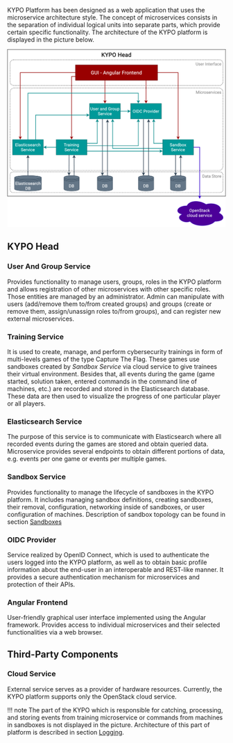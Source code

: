KYPO Platform has been designed as a web application that uses the microservice architecture style. The concept of microservices consists in the separation of individual logical units into separate parts, which provide certain specific functionality. The architecture of the KYPO platform is displayed in the picture below.


![microservices](../img/user-guide-advanced/platform-components/kypo-microservices.png)

## KYPO Head

### User And Group Service
Provides functionality to manage users, groups, roles in the KYPO platform and allows registration of other microservices with other specific roles. Those entities are managed by an administrator. Admin can manipulate with users (add/remove them to/from created groups) and groups (create or remove them, assign/unassign roles to/from groups), and can register new external microservices.

### Training Service
It is used to create, manage, and perform cybersecurity trainings in form of multi-levels games of the type Capture The Flag. These games use sandboxes created by *Sandbox Service* via cloud service to give trainees their virtual environment. Besides that, all events during the game (game started, solution taken, entered commands in the command line of machines, etc.) are recorded and stored in the Elasticsearch database. These data are then used to visualize the progress of one particular player or all players.

### Elasticsearch Service
The purpose of this service is to communicate with Elasticsearch where all recorded events during the games are stored and obtain queried data. Microservice provides several endpoints to obtain different portions of data, e.g. events per one game or events per multiple games.

### Sandbox Service
Provides functionality to manage the lifecycle of sandboxes in the KYPO platform. It includes managing sandbox definitions, creating sandboxes, their removal, configuration, networking inside of sandboxes, or user configuration of machines. Description of sandbox topology can be found in section [Sandboxes](../../user-guide-advanced/sandboxes/sandbox-topology/topology-definition)

### OIDC Provider
Service realized by OpenID Connect, which is used to authenticate the users logged into the KYPO platform, as well as to obtain basic profile information about the end-user in an interoperable and REST-like manner. It provides a secure authentication mechanism for microservices and protection of their APIs.

### Angular Frontend
User-friendly graphical user interface implemented using the Angular framework. Provides access to individual microservices and their selected functionalities via a web browser. 

## Third-Party Components

### Cloud Service
External service serves as a provider of hardware resources. Currently, the KYPO platform supports only the OpenStack cloud service.

!!! note
    The part of the KYPO which is responsible for catching, processing, and storing events from training microservice or commands from machines in sandboxes is not displayed in the picture. Architecture of this part of platform is described in section [Logging](../extras/logging/architecture.md).
